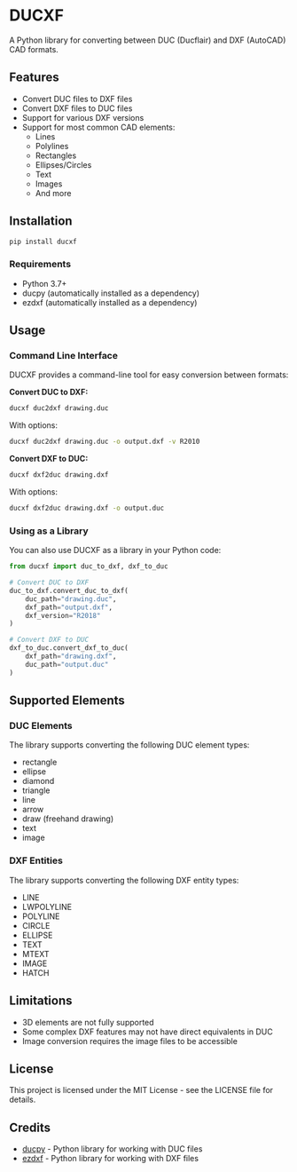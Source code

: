 # DUCXF

A Python library for converting between DUC (Ducflair) and DXF (AutoCAD) CAD formats.

## Features

- Convert DUC files to DXF files
- Convert DXF files to DUC files
- Support for various DXF versions
- Support for most common CAD elements:
  - Lines
  - Polylines
  - Rectangles
  - Ellipses/Circles
  - Text
  - Images
  - And more

## Installation

```bash
pip install ducxf
```

### Requirements

- Python 3.7+
- ducpy (automatically installed as a dependency)
- ezdxf (automatically installed as a dependency)

## Usage

### Command Line Interface

DUCXF provides a command-line tool for easy conversion between formats:

**Convert DUC to DXF:**

```bash
ducxf duc2dxf drawing.duc
```

With options:

```bash
ducxf duc2dxf drawing.duc -o output.dxf -v R2010
```

**Convert DXF to DUC:**

```bash
ducxf dxf2duc drawing.dxf
```

With options:

```bash
ducxf dxf2duc drawing.dxf -o output.duc
```

### Using as a Library

You can also use DUCXF as a library in your Python code:

```python
from ducxf import duc_to_dxf, dxf_to_duc

# Convert DUC to DXF
duc_to_dxf.convert_duc_to_dxf(
    duc_path="drawing.duc",
    dxf_path="output.dxf",
    dxf_version="R2018"
)

# Convert DXF to DUC
dxf_to_duc.convert_dxf_to_duc(
    dxf_path="drawing.dxf",
    duc_path="output.duc"
)
```

## Supported Elements

### DUC Elements

The library supports converting the following DUC element types:

- rectangle
- ellipse
- diamond
- triangle
- line
- arrow
- draw (freehand drawing)
- text
- image

### DXF Entities

The library supports converting the following DXF entity types:

- LINE
- LWPOLYLINE
- POLYLINE
- CIRCLE
- ELLIPSE
- TEXT
- MTEXT
- IMAGE
- HATCH

## Limitations

- 3D elements are not fully supported
- Some complex DXF features may not have direct equivalents in DUC
- Image conversion requires the image files to be accessible

## License

This project is licensed under the MIT License - see the LICENSE file for details.

## Credits

- [ducpy](https://python.duc.ducflair.com/) - Python library for working with DUC files
- [ezdxf](https://ezdxf.readthedocs.io/) - Python library for working with DXF files


